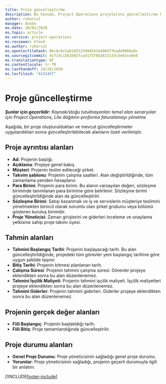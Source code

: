 ```yaml
---
title: Proje güncelleştirme
description: Bu konuda, Project Operations projelerini güncelleştirme hakkında bilgiler sağlanmaktadır.
author: ruhercul
manager: Annbe
ms.date: 10/01/2020
ms.topic: article
ms.service: project-operations
ms.reviewer: kfend
ms.author: ruhercul
ms.openlocfilehash: 8bcbc6c5a62d252398d541649647fbad49006a0c
ms.sourcegitcommit: 4cf1dc1561b92fca4175f0b3813133c5e63ce8e6
ms.translationtype: HT
ms.contentlocale: tr-TR
ms.lasthandoff: 10/28/2020
ms.locfileid: "4131457"
---
```

# <a name="update-a-project"></a>Proje güncelleştirme

_**Şunlar için geçerlidir:** Kaynak/stoğu tutulmayanları temel alan senaryolar için Project Operations, Lite dağıtımı-proforma faturalamayı yönetme_

Aşağıda, bir proje oluşturulduktan ve mevcut güncelleştirmeler uygulandıktan sonra güncelleştirilebilecek alanların özeti verilmiştir.

## <a name="project-detail-fields"></a>Proje ayrıntısı alanları

- **Ad**: Projenin başlığı.
- **Açıklama**: Projeye genel bakış.
- **Müşteri**: Projenin teslim edileceği şirket.
- **Takvim şablonu**: Projenin çalışma saatleri. Alan değiştirildiğinde, tüm zamanlama yeniden hesaplanır.
- **Para Birimi**: Projenin para birimi. Bu alanın varsayılan değeri, sözleşme biriminde tanımlanan para birimine göre belirlenir. Sözleşme birimi güncelleştirildiğinde alan da güncelleştirilir.
- **Sözleşme Birimi**: Satışı kazanmak ve iş ve servislerin müşteriye teslimini yönetmekten birincil olarak sorumlu olan şirket grubunu veya bölümü gösteren kuruluş birimidir. 
- **Proje Yöneticisi**: Zaman girişlerini ve giderleri inceleme ve onaylama yetkisine sahip proje takımı üyesi.

## <a name="estimate-fields"></a>Tahmin alanları

- **Tahmini Başlangıç Tarihi**: Projenin başlayacağı tarih. Bu alan güncelleştirildiğinde, projedeki tüm görevler yeni başlangıç tarihine göre uygun şekilde taşınır.
- **Bitiş Tarihi**: Projenin bitmesi planlanan tarih.
- **Çalışma Süresi**: Projenin tahmini çalışma süresi. Görevler projeye eklendikten sonra bu alan düzenlenemez.
- **Tahmini İşçilik Maliyeti**: Projenin tahmini işçilik maliyeti. İşçilik maliyetleri projeye eklendikten sonra bu alan düzenlenemez.
- **Tahmini Giderler**: Projenin tahmini giderleri. Giderler projeye eklendikten sonra bu alan düzenlenemez.

## <a name="project-actual-fields"></a>Projenin gerçek değer alanları
- **Fiili Başlangıç**: Projenin başlatıldığı tarih.
- **Fiili Bitiş**: Proje tamamlandığında güncelleştirilir.

## <a name="project-status-fields"></a>Proje durumu alanları

- **Genel Proje Durumu**: Proje yöneticisinin sağladığı genel proje durumu.
- **Yorumlar**: Proje yöneticisinin sağladığı, projenin geçerli durumuyla ilgili bir anlatım.



[!INCLUDE[footer-include](../includes/footer-banner.md)]